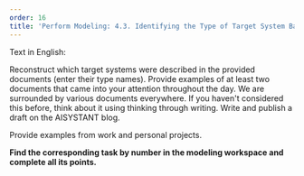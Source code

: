 ```yaml
---
order: 16
title: 'Perform Modeling: 4.3. Identifying the Type of Target System Based on Descriptions'
---
```


Text in English:

Reconstruct which target systems were described in the provided documents (enter their type names). Provide examples of at least two documents that came into your attention throughout the day. We are surrounded by various documents everywhere. If you haven't considered this before, think about it using thinking through writing. Write and publish a draft on the AISYSTANT blog.

Provide examples from work and personal projects.

**Find the corresponding task by number in the modeling workspace and complete all its points.**